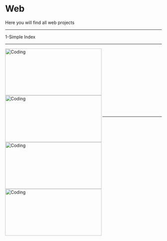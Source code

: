 # Web
Here you will find all web projects
<hr>
1-Simple Index
<hr>
<img align="left" alt="Coding" width="310" height="150" src="https://i.ibb.co/djTn2ch/1.png">
<img align="left" alt="Coding" width="310" height="150" src="https://i.ibb.co/CJCwDJk/2.png">
<img align="left" alt="Coding" width="310" height="150" src="https://i.ibb.co/6wTnK98/3.png">
<img align="left" alt="Coding" width="310" height="150" src="https://i.ibb.co/FxrjpH2/4.png">
<br><br><br><br><br><br>
<br><br><br><br><br><br>
<hr>
